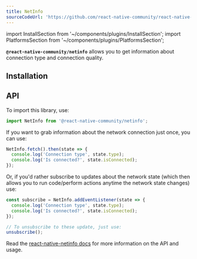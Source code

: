 ```yaml
---
title: NetInfo
sourceCodeUrl: 'https://github.com/react-native-community/react-native-netinfo'
---
```


import InstallSection from '~/components/plugins/InstallSection';
import PlatformsSection from '~/components/plugins/PlatformsSection';

**`@react-native-community/netinfo`** allows you to get information about connection type and connection quality.

<PlatformsSection android emulator ios simulator web />

## Installation

<InstallSection packageName="@react-native-community/netinfo" href="https://github.com/react-native-community/react-native-netinfo#getting-started" />

## API

To import this library, use:

```js
import NetInfo from '@react-native-community/netinfo';
```

If you want to grab information about the network connection just once, you can use:

```js
NetInfo.fetch().then(state => {
  console.log('Connection type', state.type);
  console.log('Is connected?', state.isConnected);
});
```

Or, if you'd rather subscribe to updates about the network state (which then allows you to run code/perform actions anytime the network state changes) use:

```js
const subscribe = NetInfo.addEventListener(state => {
  console.log('Connection type', state.type);
  console.log('Is connected?', state.isConnected);
});

// To unsubscribe to these update, just use:
unsubscribe();
```

Read the [react-native-netinfo docs](https://github.com/react-native-community/react-native-netinfo#react-native-communitynetinfo) for more information on the API and usage.
